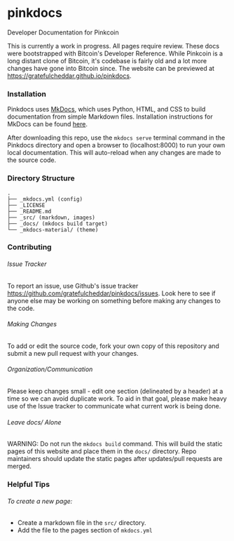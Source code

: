 # pinkdocs
Developer Documentation for Pinkcoin

This is currently a work in progress. All pages require review. These docs 
were bootstrapped with Bitcoin's Developer Reference. While Pinkcoin is a 
long distant clone of Bitcoin, it's codebase is fairly old and a lot more 
changes have gone into Bitcoin since. The website can be previewed at https://gratefulcheddar.github.io/pinkdocs.

### Installation

Pinkdocs uses [MkDocs](https://mkdocs.org), which uses Python, HTML, and 
CSS to build documentation from simple Markdown files. Installation 
instructions for MkDocs can be found [here](http://www.mkdocs.org/#installation).

After downloading this repo, use the `mkdocs serve` terminal command in 
the Pinkdocs directory and open a browser to (localhost:8000) to run your 
own local documentation. This will auto-reload when any changes are made 
to the source code.


### Directory Structure
```
.
├── _mkdocs.yml (config)
├── _LICENSE 
├── _README.md
├── _src/ (markdown, images)
├── _docs/ (mkdocs build target)
└── _mkdocs-material/ (theme) 
```

### Contributing

###### Issue Tracker
To report an issue, use Github's issue tracker https://github.com/gratefulcheddar/pinkdocs/issues. 
Look here to see if anyone else may be working on something before making 
any changes to the code.

###### Making Changes
To add or edit the source code, fork your own copy of this repository 
and submit a new pull request with your changes. 

###### Organization/Communication
Please keep changes small - edit one section (delineated by a 
header) at a time so we can avoid duplicate work. To aid in that goal, 
please make heavy use of the Issue tracker to communicate what current 
work is being done.

###### Leave docs/ Alone
WARNING: Do not run the `mkdocs build` command. This will build the 
static pages of this website and place them in the `docs/` directory. Repo 
maintainers should update the static pages after updates/pull requests are 
merged.

### Helpful Tips
 
###### To create a new page:
- Create a markdown file in the `src/` directory.
- Add the file to the pages section of `mkdocs.yml`
